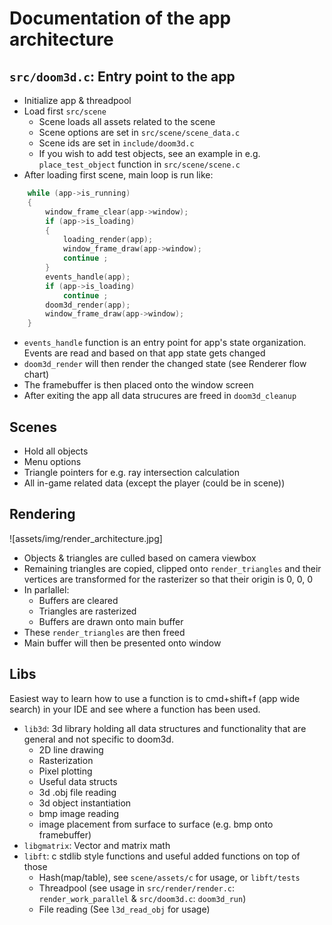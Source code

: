 # Documentation of the app architecture

## `src/doom3d.c`: Entry point to the app

- Initialize app & threadpool
- Load first `src/scene`
  - Scene loads all assets related to the scene
  - Scene options are set in `src/scene/scene_data.c`
  - Scene ids are set in `include/doom3d.c`
  - If you wish to add test objects, see an example in e.g. `place_test_object` function in `src/scene/scene.c`
- After loading first scene, main loop is run like:

```c
	while (app->is_running)
	{
		window_frame_clear(app->window);
		if (app->is_loading)
		{
			loading_render(app);
			window_frame_draw(app->window);
			continue ;
		}
		events_handle(app);
		if (app->is_loading)
			continue ;
		doom3d_render(app);
		window_frame_draw(app->window);
	}
```

- `events_handle` function is an entry point for app's state organization. Events are read and based on that app state gets changed
- `doom3d_render` will then render the changed state (see Renderer flow chart)
- The framebuffer is then placed onto the window screen
- After exiting the app all data strucures are freed in `doom3d_cleanup`

## Scenes

- Hold all objects
- Menu options
- Triangle pointers for e.g. ray intersection calculation
- All in-game related data (except the player (could be in scene))

## Rendering

![assets/img/render_architecture.jpg]

- Objects & triangles are culled based on camera viewbox
- Remaining triangles are copied, clipped onto `render_triangles` and their vertices are transformed for the rasterizer so that their origin is 0, 0, 0
- In parlallel:
  - Buffers are cleared
  - Triangles are rasterized
  - Buffers are drawn onto main buffer
- These `render_triangles` are then freed
- Main buffer will then be presented onto window

## Libs

Easiest way to learn how to use a function is to cmd+shift+f (app wide search) in your IDE and see where a function has been used.

- `lib3d`: 3d library holding all data structures and functionality that are general and not specific to doom3d.
  - 2D line drawing
  - Rasterization
  - Pixel plotting
  - Useful data structs
  - 3d .obj file reading
  - 3d object instantiation
  - bmp image reading
  - image placement from surface to surface (e.g. bmp onto framebuffer)
- `libgmatrix`: Vector and matrix math
- `libft`: c stdlib style functions and useful added functions on top of those
  - Hash(map/table), see `scene/assets/c` for usage, or `libft/tests`
  - Threadpool (see usage in `src/render/render.c`: `render_work_parallel` & `src/doom3d.c`: `doom3d_run`)
  - File reading (See `l3d_read_obj` for usage)
